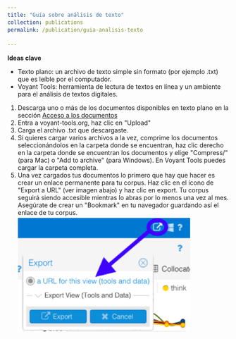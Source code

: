 ```yaml
---
title: "Guía sobre análisis de texto"
collection: publications
permalink: /publication/guia-analisis-texto

---
```

**Ideas clave**
- Texto plano: un archivo de texto simple sin formato (por ejemplo .txt) que es leíble por el computador.
- Voyant Tools: herramienta de lectura de textos en línea y un ambiente para el análisis de textos digitales.

1. Descarga uno o más de los documentos disponibles en texto plano en la sección [Acceso a los documentos](https://mariajoafana.github.io/publication/coleccion-documentos)
2. Entra a voyant-tools.org, haz clic en "Upload" 
3. Carga el archivo .txt que descargaste. 
4. Si quieres cargar varios archivos a la vez, comprime los documentos seleccionándolos en la carpeta donde se encuentran, haz clic derecho en la carpeta donde se encuentran los documentos y elige "Compress/" (para Mac) o "Add to archive" (para Windows). En Voyant Tools puedes cargar la carpeta completa. 
5. Una vez cargados tus documentos lo primero que hay que hacer es crear un enlace permanente para tu corpus. Haz clic en el ícono de "Export a URL" (ver imagen abajo) y haz clic en export. Tu corpus seguirá siendo accesible mientras lo abras por lo menos una vez al mes. Asegúrate de crear un "Bookmark" en tu navegador guardando así el enlace de tu corpus.
<br/><img src='/images/Imagen 1.png'>

   


